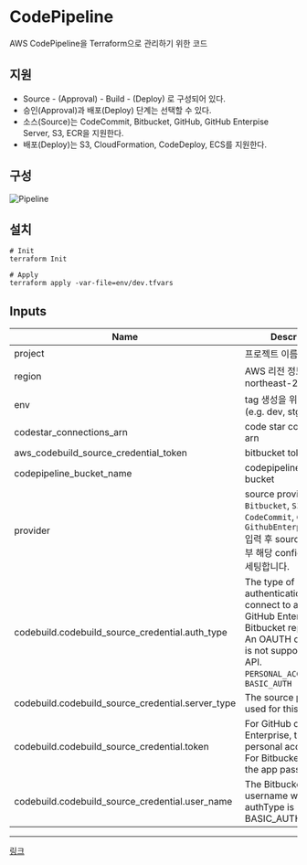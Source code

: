 # CodePipeline
AWS CodePipeline을 Terraform으로 관리하기 위한 코드

## 지원
- Source - (Approval) - Build - (Deploy) 로 구성되어 있다.  
- 승인(Approval)과 배포(Deploy) 단계는 선택할 수 있다.   
- 소스(Source)는 CodeCommit, Bitbucket, GitHub, GitHub Enterpise Server, S3, ECR을 지원한다.   
- 배포(Deploy)는 S3, CloudFormation, CodeDeploy, ECS를 지원한다.  


## 구성

![Pipeline](images/Terraform_Codepipeline2.png)

## 설치
```
# Init
terraform Init 

# Apply
terraform apply -var-file=env/dev.tfvars
```



## Inputs
| Name | Description | Type | Default | Required |
|------|-------------|------|---------|:--------:|
| project | 프로젝트 이름 | `string` | `""` | yes |
| region | AWS 리전 정보 (e.g. ap-northeast-2) | `string` | `""` | yes |
| env | tag 생성을 위한 입력 값 (e.g. dev, stg, ...) | `string` | `""` | yes |
| codestar_connections_arn | code star connection arn | `string` | `""` | yes |
| aws_codebuild_source_credential_token | bitbucket token | `string` | `""` | yes |
| codepipeline_bucket_name | codepipeline artifact bucket | `string` | `""` | yes |
| provider | source provider `Bitbucket`, `S3`, `ECR`, `CodeCommit`, `GitHub`, `GithubEnterpriseServer` 입력 후 source block 내부 해당 configuration을 세팅합니다. | `string` | `""` | yes |
| codebuild.codebuild_source_credential.auth_type | The type of authentication used to connect to a GitHub, GitHub Enterprise, or Bitbucket repository. An OAUTH connection is not supported by the API. `PERSONAL_ACCESS_TOKEN`, `BASIC_AUTH` | `string` | `""` | yes |
| codebuild.codebuild_source_credential.server_type | The source provider used for this project. | `string` | `""` | yes |
| codebuild.codebuild_source_credential.token | For GitHub or GitHub Enterprise, this is the personal access token. For Bitbucket, this is the app password. | `string` | `""` | yes |
| codebuild.codebuild_source_credential.user_name | The Bitbucket username when the authType is BASIC_AUTH | `string` | `""` | no |

---
[링크](https://docs.aws.amazon.com/codepipeline/latest/userguide/action-reference.html)
